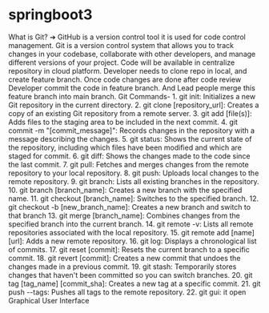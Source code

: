 # springboot3

What is Git?
➔
GitHub is a version control tool it is used for code control management.
Git is a version control system that allows you to track changes in your codebase, collaborate with other developers, and manage different versions of your project.
Code will be available in centralize repository in cloud platform.
Developer needs to clone repo in local, and create feature branch.
Once code changes are done after code review Developer commit the code in feature branch. And Lead people merge this feature branch into main branch.
Git Commands-
1.
git init: Initializes a new Git repository in the current directory.
2.
git clone [repository_url]: Creates a copy of an existing Git repository from a remote server.
3.
git add [file(s)]: Adds files to the staging area to be included in the next commit.
4.
git commit -m "[commit_message]": Records changes in the repository with a message describing the changes.
5.
git status: Shows the current state of the repository, including which files have been modified and which are staged for commit.
6.
git diff: Shows the changes made to the code since the last commit.
7.
git pull: Fetches and merges changes from the remote repository to your local repository.
8.
git push: Uploads local changes to the remote repository.
9.
git branch: Lists all existing branches in the repository.
10.
git branch [branch_name]: Creates a new branch with the specified name.
11.
git checkout [branch_name]: Switches to the specified branch.
12.
git checkout -b [new_branch_name]: Creates a new branch and switch to that branch
13.
git merge [branch_name]: Combines changes from the specified branch into the current branch.
14.
git remote -v: Lists all remote repositories associated with the local repository.
15.
git remote add [name] [url]: Adds a new remote repository.
16.
git log: Displays a chronological list of commits.
17.
git reset [commit]: Resets the current branch to a specific commit.
18.
git revert [commit]: Creates a new commit that undoes the changes made in a previous commit.
19.
git stash: Temporarily stores changes that haven't been committed so you can switch branches.
20.
git tag [tag_name] [commit_sha]: Creates a new tag at a specific commit.
21.
git push --tags: Pushes all tags to the remote repository.
22.
git gui: it open Graphical User Interface